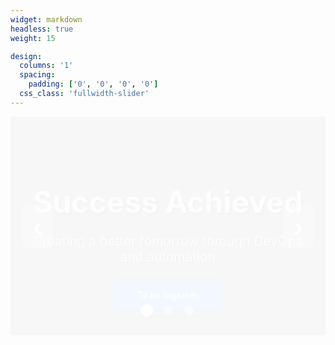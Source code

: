 ```yaml
---
widget: markdown
headless: true
weight: 15

design:
  columns: '1'
  spacing:
    padding: ['0', '0', '0', '0']
  css_class: 'fullwidth-slider'
---
```


<div class="slider-container">
  <div class="slide active" style="background-image: url('https://images.unsplash.com/photo-1451187580459-43490279c0fa?w=1920&q=80');">
    <div class="slide-content">
      <h1>Success Achieved</h1>
      <p>Creating a better tomorrow through DevOps and automation</p>
      <a href="../contact/" class="btn btn-primary">To be together</a>
    </div>
  </div>
  
  <div class="slide" style="background-image: url('https://images.unsplash.com/photo-1558494949-ef010cbdcc31?w=1920&q=80');">
    <div class="slide-content">
      <h1>The Future of Data-Driven</h1>
      <p>Building efficient infrastructure with AWS and Docker</p>
      <a href="../project/" class="btn btn-primary">View Project</a>
    </div>
  </div>
  
  <div class="slide" style="background-image: url('https://images.unsplash.com/photo-1519389950473-47ba0277781c?w=1920&q=80');">
    <div class="slide-content">
      <h1>The Future of Cloud Computing</h1>
      <p>Shaping the cloud landscape with innovative technology</p>
      <a href="../about/" class="btn btn-primary">Learn More</a>
    </div>
  </div>
  
  <div class="slider-controls">
    <button class="prev" onclick="changeSlide(-1)">‹</button>
    <button class="next" onclick="changeSlide(1)">›</button>
  </div>
  
  <div class="slider-dots">
    <span class="dot active" onclick="currentSlide(1)"></span>
    <span class="dot" onclick="currentSlide(2)"></span>
    <span class="dot" onclick="currentSlide(3)"></span>
  </div>
</div>

<script>
let slideIndex = 1;
showSlide(slideIndex);

setInterval(() => {
  changeSlide(1);
}, 3000);

function changeSlide(n) {
  showSlide(slideIndex += n);
}

function currentSlide(n) {
  showSlide(slideIndex = n);
}

function showSlide(n) {
  let slides = document.querySelectorAll('.slide');
  let dots = document.querySelectorAll('.dot');
  
  if (n > slides.length) { slideIndex = 1 }
  if (n < 1) { slideIndex = slides.length }
  
  slides.forEach(slide => slide.classList.remove('active'));
  dots.forEach(dot => dot.classList.remove('active'));
  
  slides[slideIndex - 1].classList.add('active');
  dots[slideIndex - 1].classList.add('active');
}
</script>

<style>
/* 완전히 화면 전체 너비로 확장 */
body {
  overflow-x: hidden;
}

.home-section.fullwidth-slider,
section.fullwidth-slider {
  margin: 0 !important;
  padding: 0 !important;
  max-width: 100% !important;
  width: 100% !important;
}

.fullwidth-slider .container,
.fullwidth-slider > div {
  max-width: 100% !important;
  padding: 0 !important;
  margin: 0 !important;
  width: 100% !important;
}

.fullwidth-slider {
  width: 100% !important;
  margin: 0 !important;
  padding: 0 !important;
  position: relative !important;
}

.slider-container {
  position: relative;
  width: 100%;
  height: 350px;
  overflow: hidden;
  margin: 0;
  padding: 0;
}

.slide {
  position: absolute;
  width: 100%;
  height: 100%;
  background-size: cover;
  background-position: center;
  display: none;
  align-items: center;
  justify-content: center;
}

.slide.active {
  display: flex;
  animation: fadeIn 1s;
}

@keyframes fadeIn {
  from { opacity: 0; }
  to { opacity: 1; }
}

.slide::before {
  content: '';
  position: absolute;
  top: 0;
  left: 0;
  width: 100%;
  height: 100%;
  background: rgba(0, 0, 0, 0.5);
}

.slide-content {
  position: relative;
  z-index: 2;
  text-align: center;
  color: white;
  padding: 2rem;
  max-width: 800px;
}

.slide-content h1 {
  font-size: 3rem;
  margin-bottom: 1rem;
  text-shadow: 2px 2px 4px rgba(0,0,0,0.7);
  font-weight: bold;
  white-space: nowrap;
}

.slide-content p {
  font-size: 1.3rem;
  margin-bottom: 1.5rem;
  text-shadow: 1px 1px 2px rgba(0,0,0,0.7);
}

.btn-primary {
  background-color: #2196F3;
  color: white;
  padding: 1rem 2.5rem;
  border-radius: 5px;
  text-decoration: none;
  display: inline-block;
  transition: all 0.3s;
  font-weight: 600;
  box-shadow: 0 4px 15px rgba(33, 150, 243, 0.4);
}

.btn-primary:hover {
  background-color: #1976D2;
  transform: translateY(-2px);
  box-shadow: 0 6px 20px rgba(33, 150, 243, 0.6);
}

.slider-controls button {
  position: absolute;
  top: 50%;
  transform: translateY(-50%);
  background: rgba(255, 255, 255, 0.3);
  color: white;
  border: none;
  font-size: 3rem;
  padding: 0.5rem 1rem;
  cursor: pointer;
  z-index: 3;
  transition: all 0.3s;
  border-radius: 5px;
}

.slider-controls button:hover {
  background: rgba(255, 255, 255, 0.6);
  transform: translateY(-50%) scale(1.1);
}

.slider-controls .prev { left: 20px; }
.slider-controls .next { right: 20px; }

.slider-dots {
  position: absolute;
  bottom: 30px;
  left: 50%;
  transform: translateX(-50%);
  z-index: 3;
}

.dot {
  display: inline-block;
  width: 14px;
  height: 14px;
  margin: 0 8px;
  background: rgba(255, 255, 255, 0.5);
  border-radius: 50%;
  cursor: pointer;
  transition: all 0.3s;
}

.dot.active, .dot:hover {
  background: white;
  transform: scale(1.4);
}

/* 모바일 반응형 */
@media (max-width: 768px) {
  .slider-container {
    height: 280px;
  }
  
  .slide-content h1 {
    font-size: 2rem;
    white-space: normal;
  }
  
  .slide-content p {
    font-size: 1.1rem;
  }
  
  .btn-primary {
    padding: 0.8rem 2rem;
    font-size: 0.9rem;
  }
  
  .slider-controls button {
    font-size: 2rem;
    padding: 0.3rem 0.7rem;
  }
}

/* 큰 화면 */
@media (min-width: 1200px) {
  .slider-container {
    height: 450px;
  }
  
  .slide-content h1 {
    font-size: 3.5rem;
  }
  
  .slide-content p {
    font-size: 1.5rem;
  }
}
</style>